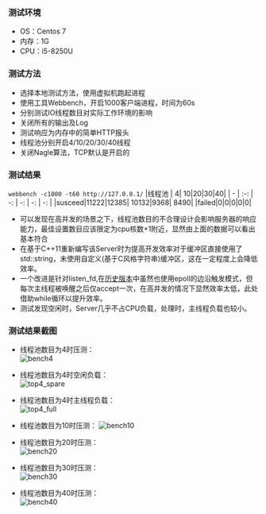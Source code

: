 <!--
 * @Autor: taobo
 * @Date: 2020-06-02 12:36:22
 * @LastEditTime: 2020-06-02 13:58:48
 * @Description: file content
--> 
### 测试环境
* OS：Centos 7
* 内存：1G
* CPU：i5-8250U

### 测试方法
* 选择本地测试方法，使用虚拟机跑起进程
* 使用工具Webbench，开启1000客户端进程，时间为60s
* 分别测试IO线程数目对实际工作环境的影响
* 关闭所有的输出及Log
* 测试响应为内存中的简单HTTP报头
* 线程池分别开启4/10/20/30/40线程
* 关闭Nagle算法，TCP默认是开启的
### 测试结果
`webbench -c1000 -t60 http://127.0.0.1/`
|线程池 | 4| 10|20|30|40|
| - | :-: | -: | -: | -: | -: | 
|susceed|11222|12385| 10132|9368| 8490| 
|failed|0|0|0|0|0|

* 可以发现在高并发的场景之下，线程池数目的不合理设计会影响服务器的响应能力，最佳设置数目应该限定为cpu核数+1附近，显然由上面的数据可以看出基本符合
* 在基于C++11重新编写该Server时为提高开发效率对于缓冲区直接使用了std::string，未使用自定义(基于C风格字符串)缓冲区，这在一定程度上会降低效率。
* 一个改进是针对listen_fd,在[历史版本](https://github.com/tryturned/HttpServer)中虽然也使用epoll的边沿触发模式，但每次主线程被唤醒之后仅accept一次，在高并发的情况下显然效率太低，此处借助while循环以提升效率。
* 测试发现空闲时，Server几乎不占CPU负载，处理时，主线程负载也较小。
### 测试结果截图
* 线程池数目为4时压测：  
![bench4](https://gitee.com/windyGOlife/webserver/raw/master/example/bench4.png)  
* 线程池数目为4时空闲负载：  
![top4_spare](https://gitee.com/windyGOlife/webserver/raw/master/example/top4_spare.png)
* 线程池数目为4时主线程负载：  
![top4_full](https://gitee.com/windyGOlife/webserver/raw/master/example/top4_full.png) 

* 线程池数目为10时压测： 
![bench10](https://gitee.com/windyGOlife/webserver/raw/master/example/bench10.png)  
* 线程池数目为20时压测：    
![bench20](https://gitee.com/windyGOlife/webserver/raw/master/example/bench20.png)  
* 线程池数目为30时压测：  
![bench30](https://gitee.com/windyGOlife/webserver/raw/master/example/bench30.png)  
* 线程池数目为40时压测：  
![bench40](https://gitee.com/windyGOlife/webserver/raw/master/example/bench40.png)